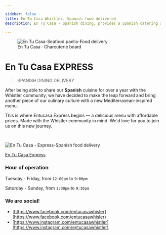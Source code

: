 ```yaml
---

sidebar: false
title: En Tu Casa Whistler. Spanish food delivered
description: En Tu Casa - Spanish dining, provides a Spanish catering service along the Sea to Sky corridor, and a daily food delivery services within Whistler.

---
```

<figure class="full-width-img">
  <img src="/img/home/home-header.jpg" alt="En Tu Casa-Seafood paella-Food delivery">
  <figcaption>En Tu Casa · Charcuterie board</figcaption>
</figure>

# En Tu Casa EXPRESS
> SPANISH DINING DELIVERY

After being able to share our **Spanish** cuisine for over a year with the Whistler community, we have decided to make the leap forward and bring another piece of our culinary culture with a new Mediterranean-inspired menu.
 
This is where Entucasa Express begins — a delicious menu with affordable prices. Made with the Whistler community in mind. We'd love for you to join us on this new journey.

<CallButton/>
<br>


![En Tu Casa - Express-Spanish food delivery](/img/home/home-entucasa-express.jpg)

[En Tu Casa Express](/delivery-menu/)

### Hour of operation  
Tuesday - Friday, from `12:00pm` to `9:00pm`

Saturday - Sunday, from `1:00pm` to `9:30pm`


### We are social!
- [https://www.facebook.com/entucasawhisler](https://www.facebook.com/entucasawhisler)
- [https://www.instagram.com/entucasawhistler](https://www.instagram.com/entucasawhistler)

